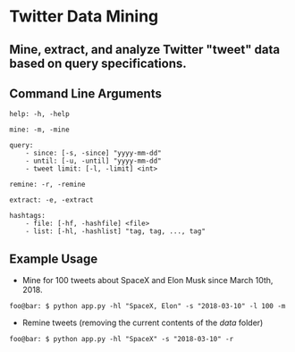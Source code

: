 # Twitter Data Mining 
## Mine, extract, and analyze Twitter "tweet" data based on query specifications. 

Command Line Arguments
---
	help: -h, -help

	mine: -m, -mine

	query:
		- since: [-s, -since] "yyyy-mm-dd" 
		- until: [-u, -until] "yyyy-mm-dd" 
		- tweet limit: [-l, -limit] <int>

	remine: -r, -remine

	extract: -e, -extract

	hashtags:
		- file: [-hf, -hashfile] <file>
		- list: [-hl, -hashlist] "tag, tag, ..., tag" 
    
Example Usage
---
* Mine for 100 tweets about SpaceX and Elon Musk since March 10th, 2018. 
```console
foo@bar: $ python app.py -hl "SpaceX, Elon" -s "2018-03-10" -l 100 -m
```

* Remine tweets (removing the current contents of the *data* folder)
```console
foo@bar: $ python app.py -hl "SpaceX" -s "2018-03-10" -r 
```




